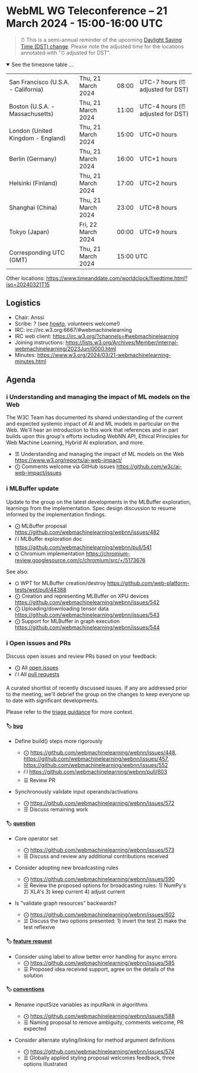 # WebML WG Teleconference – 21 March 2024 - 15:00-16:00 UTC

> ⏰ This is a semi-annual reminder of the upcoming [Daylight Saving Time (DST) change](https://www.timeanddate.com/time/dst/2024a.html). Please note the adjusted time for the locations annotated with "⏰ adjusted for DST".

<details open><summary>See the timezone table ...</summary>
<table>
<tr><td> San Francisco (U.S.A. - California) <td> Thu, 21 March 2024 <td> 08:00 <td> UTC-7 hours (⏰ adjusted for DST)
<tr><td> Boston (U.S.A. - Massachusetts) <td> Thu, 21 March 2024 <td> 11:00 <td> UTC-4 hours (⏰ adjusted for DST)
<tr><td> London (United Kingdom - England) <td> Thu, 21 March 2024 <td> 15:00 <td> UTC+0 hours 
<tr><td> Berlin (Germany) <td> Thu, 21 March 2024 <td> 16:00 <td> UTC+1 hours
<tr><td> Helsinki (Finland) <td> Thu, 21 March 2024 <td> 17:00 <td> UTC+2 hours
<tr><td> Shanghai (China) <td> Thu, 21 March 2024 <td> 23:00 <td> UTC+8 hours
<tr><td> Tokyo (Japan) <td> Fri, 22 March 2024 <td> 00:00 <td> UTC+9 hours
<tr><td> Corresponding UTC (GMT) <td> Thu, 21 March 2024 <td colspan=2> 15:00 UTC
</table>

Other locations: https://www.timeanddate.com/worldclock/fixedtime.html?iso=20240321T15
</details>

## Logistics

* Chair: Anssi
* Scribe: ? (see [howto](https://github.com/webmachinelearning/meetings/blob/main/scribe-howto.md), volunteers welcome!)
* IRC: irc://irc.w3.org:6667/#webmachinelearning
* IRC web client: https://irc.w3.org/?channels=#webmachinelearning
* Joining instructions: https://lists.w3.org/Archives/Member/internal-webmachinelearning/2023Jun/0000.html
* Minutes: https://www.w3.org/2024/03/21-webmachinelearning-minutes.html

## Agenda

### ℹ️ Understanding and managing the impact of ML models on the Web

The W3C Team has documented its shared understanding of the current and expected systemic impact of AI and ML models in particular on the Web. We'll hear an introduction to this work that references and in part builds upon this group's efforts including WebNN API, Ethical Principles for Web Machine Learning, Hybrid AI exploration, and more.

- ☰ Understanding and managing the impact of ML models on the Web https://www.w3.org/reports/ai-web-impact/
- ⨀ Comments welcome via GitHub issues https://github.com/w3c/ai-web-impact/issues

### ℹ️ MLBuffer update

Update to the group on the latest developments in the MLBuffer exploration, learnings from the implementation. Spec design discussion to resume informed by the implementation findings.

- ⨀ MLBuffer proposal https://github.com/webmachinelearning/webnn/issues/482
- ⛙ MLBuffer exploration doc https://github.com/webmachinelearning/webnn/pull/541
- ⛭ Chromium implementation https://chromium-review.googlesource.com/c/chromium/src/+/5173676

See also:
- ⛭ WPT for MLBuffer creation/destroy https://github.com/web-platform-tests/wpt/pull/44388
- ⨀ Creation and representing MLBuffer on XPU devices https://github.com/webmachinelearning/webnn/issues/542
- ⨀ Uploading/downloading tensor data https://github.com/webmachinelearning/webnn/issues/543
- ⨀ Support for MLBuffer in graph execution https://github.com/webmachinelearning/webnn/issues/544

### ℹ️ Open issues and PRs

Discuss open issues and review PRs based on your feedback:

- ⨀ All [open issues](https://github.com/webmachinelearning/webnn/issues)
- ⛙ All [pull requests](https://github.com/webmachinelearning/webnn/pulls)

A curated shortlist of recently discussed issues. If any are addressed prior to the meeting, we'll debrief the group on the changes to keep everyone up to date with significant developments.

Please refer to the [triage guidance](https://github.com/webmachinelearning/webnn/blob/main/docs/IssueTriage.md) for more context.

#### 🏷️ [bug](https://github.com/webmachinelearning/webnn/labels/bug)

- Define build() steps more rigorously
  - ⨀ https://github.com/webmachinelearning/webnn/issues/448, https://github.com/webmachinelearning/webnn/issues/457, https://github.com/webmachinelearning/webnn/issues/552
  - ⛙ https://github.com/webmachinelearning/webnn/pull/603
  - ☰ Review PR

- Synchronously validate input operands/activations 
  - ⨀ https://github.com/webmachinelearning/webnn/issues/572
  - ☰ Discuss remaining work

#### 🏷️ [question](https://github.com/webmachinelearning/webnn/labels/question)

- Core operator set
  - ⨀ https://github.com/webmachinelearning/webnn/issues/573
  - ☰ Discuss and review any additional contributions received

- Consider adopting new broadcasting rules
  - ⨀ https://github.com/webmachinelearning/webnn/issues/590
  - ☰ Review the proposed options for broadcasting rules: 1) NumPy's 2) XLA's 3) keep current 4) adjust current

- Is "validate graph resources" backwards?
  - ⨀ https://github.com/webmachinelearning/webnn/issues/602
  - ☰ Discuss the two options presented: 1) invert the test 2) make the test reflexive

#### 🏷️ [feature request](https://github.com/webmachinelearning/webnn/labels/feature%20request)

- Consider using label to allow better error handling for async errors
  - ⨀ https://github.com/webmachinelearning/webnn/issues/585
  - ☰ Proposed idea received support, agree on the details of the solution

#### 🏷️ [conventions](https://github.com/webmachinelearning/webnn/labels/conventions)

- Rename inputSize variables as inputRank in algorithms
  - ⨀ https://github.com/webmachinelearning/webnn/issues/588
  - ☰ Naming proposal to remove ambiguity, comments welcome, PR expected

- Consider alternate styling/linking for method argument definitions
  - ⨀ https://github.com/webmachinelearning/webnn/issues/574
  - ☰ Globally applied styling proposal welcomes feedback, three options illustrated
